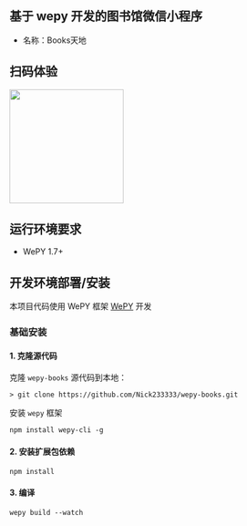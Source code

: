 ## 基于 wepy 开发的图书馆微信小程序

- 名称：Books天地

## 扫码体验

<img src="http://img.hellocode.name/wepy-books.jpg" width="200" />

## 运行环境要求

- WePY 1.7+

## 开发环境部署/安装

本项目代码使用 WePY 框架 [WePY](https://github.com/Tencent/wepy) 开发

### 基础安装

#### 1. 克隆源代码

克隆 `wepy-books` 源代码到本地：

    > git clone https://github.com/Nick233333/wepy-books.git

安装 `wepy` 框架

```
npm install wepy-cli -g
```

#### 2. 安装扩展包依赖

```
npm install
```

#### 3. 编译

```
wepy build --watch
```




